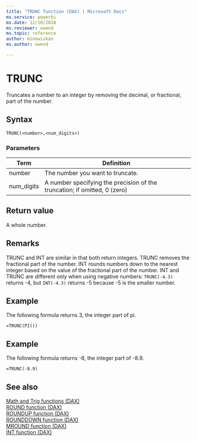 ```yaml
---
title: "TRUNC function (DAX) | Microsoft Docs"
ms.service: powerbi 
ms.date: 12/10/2018
ms.reviewer: owend
ms.topic: reference
author: minewiskan
ms.author: owend

---
```

# TRUNC
Truncates a number to an integer by removing the decimal, or fractional, part of the number.  
  
## Syntax  
  
```dax
TRUNC(<number>,<num_digits>)  
```
  
### Parameters  
  
|Term|Definition|  
|--------|--------------|  
|number|The number you want to truncate.|  
|num_digits|A number specifying the precision of the truncation; if omitted, 0 (zero)|  
  
## Return value  
A whole number.  
  
## Remarks  
TRUNC and INT are similar in that both return integers. TRUNC removes the fractional part of the number. INT rounds numbers down to the nearest integer based on the value of the fractional part of the number. INT and TRUNC are different only when using negative numbers: `TRUNC(-4.3)` returns -4, but `INT(-4.3)` returns -5 because -5 is the smaller number.  
  
## Example  
The following formula returns 3, the integer part of pi.  
  
```dax
=TRUNC(PI())  
```
  
## Example  
The following formula returns -8, the integer part of -8.9.  
  
```dax
=TRUNC(-8.9)  
```
  
## See also  
[Math and Trig functions &#40;DAX&#41;](math-and-trig-functions-dax.md)  
[ROUND function &#40;DAX&#41;](round-function-dax.md)  
[ROUNDUP function &#40;DAX&#41;](roundup-function-dax.md)  
[ROUNDDOWN function &#40;DAX&#41;](rounddown-function-dax.md)  
[MROUND function &#40;DAX&#41;](mround-function-dax.md)  
[INT function &#40;DAX&#41;](int-function-dax.md)  
  
